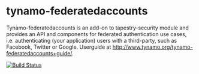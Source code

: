 tynamo-federatedaccounts
========================

Tynamo-federatedaccounts is an add-on to tapestry-security module and provides an API and components for federated authentication use cases, i.e. authenticating (your application) users with a third-party, such as Facebook, Twitter or Google. Userguide at http://www.tynamo.org/tynamo-federatedaccounts+guide/.

[![Build Status](https://travis-ci.org/tynamo/tynamo-federatedaccounts.svg?branch=master)](https://travis-ci.org/tynamo/tynamo-federatedaccounts)
